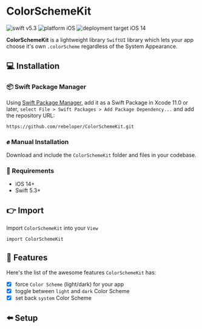 # ColorSchemeKit

![swift v5.3](https://img.shields.io/badge/swift-v5.3-orange.svg)
![platform iOS](https://img.shields.io/badge/platform-iOS-blue.svg)
![deployment target iOS 14](https://img.shields.io/badge/deployment%20target-iOS%2014-blueviolet)

**ColorSchemeKit** is a lightweight library `SwiftUI` library which lets your app choose it's own `.colorScheme` regardless of the System Appearance.

## 💻 Installation
### 📦 Swift Package Manager
Using <a href="https://swift.org/package-manager/" rel="nofollow">Swift Package Manager</a>, add it as a Swift Package in Xcode 11.0 or later, `select File > Swift Packages > Add Package Dependency...` and add the repository URL:
```
https://github.com/rebeloper/ColorSchemeKit.git
```
### ✊ Manual Installation
Download and include the `ColorSchemeKit` folder and files in your codebase.

### 📲 Requirements
- iOS 14+
- Swift 5.3+

## 👉 Import

Import `ColorSchemeKit` into your `View`

```
import ColorSchemeKit
```

## 🧳 Features

Here's the list of the awesome features `ColorSchemeKit` has:
- [X] force `Color Scheme` (light/dark) for your app
- [X] toggle between `light` and `dark` Color Scheme
- [X] set back `system` Color Scheme

## ⬅️ Setup

```

```
